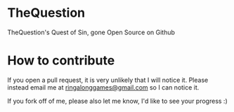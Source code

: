 # TheQuestion
 TheQuestion's Quest of Sin, gone Open Source on Github

# How to contribute

If you open a pull request, it is very unlikely that I will notice it.
Please instead email me at ringalonggames@gmail.com so I can notice it.

If you fork off of me, please also let me know, I'd like to see your progress :)
